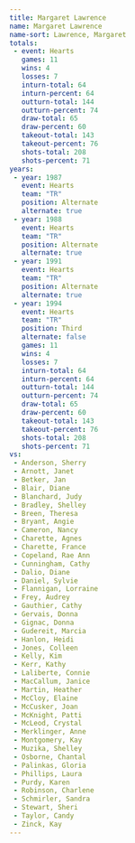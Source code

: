 ```yaml
---
title: Margaret Lawrence
name: Margaret Lawrence
name-sort: Lawrence, Margaret
totals:
 - event: Hearts
   games: 11
   wins: 4
   losses: 7
   inturn-total: 64
   inturn-percent: 64
   outturn-total: 144
   outturn-percent: 74
   draw-total: 65
   draw-percent: 60
   takeout-total: 143
   takeout-percent: 76
   shots-total: 208
   shots-percent: 71
years:
 - year: 1987
   event: Hearts
   team: "TR"
   position: Alternate
   alternate: true
 - year: 1988
   event: Hearts
   team: "TR"
   position: Alternate
   alternate: true
 - year: 1991
   event: Hearts
   team: "TR"
   position: Alternate
   alternate: true
 - year: 1994
   event: Hearts
   team: "TR"
   position: Third
   alternate: false
   games: 11
   wins: 4
   losses: 7
   inturn-total: 64
   inturn-percent: 64
   outturn-total: 144
   outturn-percent: 74
   draw-total: 65
   draw-percent: 60
   takeout-total: 143
   takeout-percent: 76
   shots-total: 208
   shots-percent: 71
vs:
 - Anderson, Sherry
 - Arnott, Janet
 - Betker, Jan
 - Blair, Diane
 - Blanchard, Judy
 - Bradley, Shelley
 - Breen, Theresa
 - Bryant, Angie
 - Cameron, Nancy
 - Charette, Agnes
 - Charette, France
 - Copeland, Rae Ann
 - Cunningham, Cathy
 - Dalio, Diane
 - Daniel, Sylvie
 - Flannigan, Lorraine
 - Frey, Audrey
 - Gauthier, Cathy
 - Gervais, Donna
 - Gignac, Donna
 - Gudereit, Marcia
 - Hanlon, Heidi
 - Jones, Colleen
 - Kelly, Kim
 - Kerr, Kathy
 - Laliberte, Connie
 - MacCallum, Janice
 - Martin, Heather
 - McCloy, Elaine
 - McCusker, Joan
 - McKnight, Patti
 - McLeod, Crystal
 - Merklinger, Anne
 - Montgomery, Kay
 - Muzika, Shelley
 - Osborne, Chantal
 - Palinkas, Gloria
 - Phillips, Laura
 - Purdy, Karen
 - Robinson, Charlene
 - Schmirler, Sandra
 - Stewart, Sheri
 - Taylor, Candy
 - Zinck, Kay
---
```

